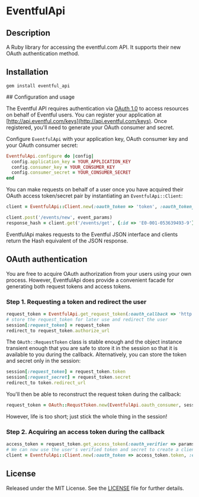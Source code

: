 # EventfulApi

## Description

A Ruby library for accessing the eventful.com API. It supports
their new OAuth authentication method.

## Installation

    gem install eventful_api

## Configuration and usage

The Eventful API requires authentication via [OAuth 1.0](http://tools.ietf.org/html/rfc5849) to access resources on
behalf of Eventful users. You can register your application at
[http://api.eventful.com/keys](http://api.eventful.com/keys). Once registered, you'll need to generate your
OAuth consumer and secret.

Configure `EventfulApi` with your application key, OAuth consumer key and your
OAuth consumer secret:

```ruby
EventfulApi.configure do |config|
  config.application_key = YOUR_APPLICATION_KEY
  config.consumer_key = YOUR_CONSUMER_KEY
  config.consumer_secret = YOUR_CONSUMER_SECRET
end
```

You can make requests on behalf of a user once you have acquired their OAuth
access token/secret pair by instantiating an `EventfulApi::Client`:

```ruby
client = EventfulApi::Client.new(:oauth_token => 'token', :oauth_token_secret => 'token secret')

client.post('/events/new', event_params)
response_hash = client.get('/events/get', {:id => 'E0-001-053639493-9'})
```

EventfulApi makes requests to the Eventful JSON interface and clients return the Hash equivalent of the JSON response.

## OAuth authentication

You are free to acquire OAuth authorization from your users using your own process. However, EventfulApi does provide a convenient facade for generating both request tokens and access tokens.

### Step 1. Requesting a token and redirect the user

```ruby
request_token = EventfulApi.get_request_token(:oauth_callback => 'http://example.com/callback')
# store the request_token for later use and redirect the user
session[:request_token] = request_token
redirect_to request_token.authorize_url
```

The `OAuth::RequestToken` class is stable enough and the object instance transient enough that you are safe to store it in the session so that it is available to you during the callback. Alternatively, you can store the token and secret only in the session:

```ruby
session[:request_token] = request_token.token
session[:request_secret] = request_token.secret
redirect_to token.redirect_url
```

You'll then be able to reconstruct the request token during the callback:

```ruby
request_token = OAuth::RequstToken.new(EventfulApi.oauth_consumer, session[:request_token], session[:request_secret])
```

However, life is too short; just stick the whole thing in the session!

### Step 2. Acquiring an access token during the callback

```ruby
access_token = request_token.get_access_token(:oauth_verifier => params[:oauth_verifier]);
# We can now use the user's verified token and secret to create a client:
client = EventfulApi::Client.new(:oauth_token => access_token.token, :oauth_secret => access_token.secret)
```

License
-------
Released under the MIT License.  See the [LICENSE][license] file for further details.

[license]: LICENSE.md
